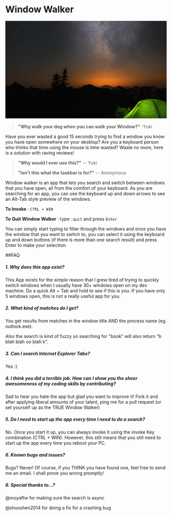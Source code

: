 Window Walker
============
![](Window-Walker.gif)

> **"Why walk your dog when you can walk your Window?"** -Yuki

Have you ever wasted a good 15 seconds trying to find a window you know you have open somewhere on your desktop? Are you a keyboard person who thinks that time using the mouse is time wasted? Waste no more, here is a solution with raving reviews!

> **"Why would I ever use this?"** -- Yuki

> **"Isn't this what the taskbar is for?"** -- Anonymous

Window walker is an app that lets you search and switch between windows that you have open, all from the comfort of your keyboard. As you are searching for an app, you can use the keyboard up and down arrows to see an Alt-Tab style preview of the windows.

**To Invoke** :   `CTRL + WIN`

**To Quit Window Walker** : type `:quit` and press `Enter`

You can simply start typing to filter through the windows and once you have the window that you want to switch to, you can select it using the keyboard up and down buttons (if there is more than one search result) and press Enter to make your selection.

##FAQ

##### 1. Why does this app exist?

This App exists for the simple reason that I grew tired of trying to quickly switch windows when I usually have 30+ windows open on my dev machine. Do a quick Alt + Tab and hold to see if this is you. If you have only 5 windows open, this is not a really useful app for you.

##### 2. What kind of matches do I get?

You get results from matches in the window title AND the process name (eg. outlook.exe).

Also the search is kind of fuzzy so searching for "book" will also return "b blah blah oo blah k".

##### 3. Can I search Internet Explorer Tabs?

Yes :)

##### 4. I think you did a terrible job. How can I show you the sheer awesomeness of my coding skills by contributing?

Sad to hear you hate the app but glad you want to improve it! Fork it and after applying liberal amounts of your talent, ping me for a pull request (or set yourself up as the TRUE Window Walker)

##### 5. Do I need to start up the app every time I need to do a search?

No. Once you start it up, you can always invoke it using the invoke Key combination (CTRL + WIN). However, this still means that you still need to start up the app every time you reboot your PC.

##### 6. Known bugs and issues?

Bugs? Never! Of course, if you THINK you have found one, feel free to send me an email. I shall prove you wrong promptly!

##### 6. Special thanks to...?

@moyaftw for making sure the search is async

@shuoshen2014 for doing a fix for a crashing bug
